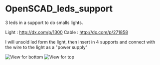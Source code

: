 OpenSCAD_leds_support
=====================

3 leds in a support to do smalls lights.

Light : http://dx.com/p/1300
Cable : http://dx.com/p/271858

I will unsold led form the light, then insert in 4 supports and connect with the wire to the light as a "power supply"

![View for bottom](https://raw.github.com/pepitooo/OpenSCAD_leds_support/bottom_perspective.png)
![View for top](https://raw.github.com/pepitooo/OpenSCAD_leds_support/bottom_perspective.png)